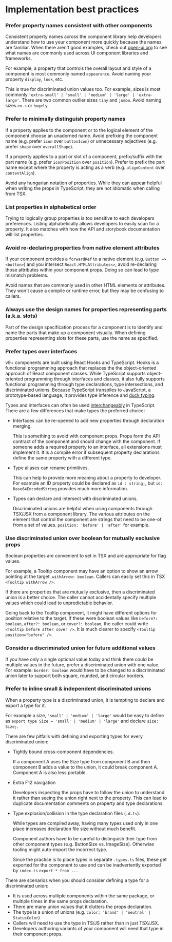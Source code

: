 # Implementation best practices

### Prefer property names consistent with other components

Consistent property names across the component library help developers understand how to use your component more quickly because the names are familiar. When there aren't good examples, check out [open-ui.org](https://open-ui.org/) to see what names are commonly used across UI component libraries and frameworks.

For example, a property that controls the overall layout and style of a component is most commonly named `appearance`. Avoid naming your property `display`, `look`, etc.

This is true for discriminated union values too. For example, sizes is most commonly `'extra-small' | 'small' | 'medium' | 'large' | 'extra-large'`. There are two common outlier sizes `tiny` and `jumbo`. Avoid naming sizes `ex-s` or `hugely`.

### Prefer to minimally distinguish property names

If a property applies to the component or to the logical element of the component choose an unadorned name. Avoid prefixing the component name (e.g. prefer `icon` over `buttonIcon`) or unnecessary adjectives (e.g. prefer `shape` over `overallShape`).

If a property applies to a part or slot of a component, prefix/suffix with the part name (e.g. prefer `iconPosition` over `position`). Prefer to prefix the part name except where the property is acting as a verb (e.g. `alignContent` over `contentAlign`).

Avoid any hungarian notation of properties. While they can appear helpful when writing the props in TypeScript, they are not idiomatic when calling from TSX.

### List properties in alphabetical order

Trying to logically group properties is too sensitive to each developers preferences. Listing alphabetically allows developers to easily scan for a property. It also matches with how the API and storybook documentation will list properties.

### Avoid re-declaring properties from native element attributes

If your component provides a `forwardRef` to a native element (e.g. `Button => <button>`) and you intersect `React.HTMLAttributes<>`, avoid re-declaring those attributes within your component props. Doing so can lead to type mismatch problems.

Avoid names that are commonly used in other HTML elements or attributes. They won't cause a compile or runtime error, but they may be confusing to callers.

### Always use the design names for properties representing parts (a.k.a. slots)

Part of the design specification process for a component is to identify and name the parts that make up a component visually. When defining properties representing slots for these parts, use the name as specified.

### Prefer types over interfaces

v9+ components are built using React Hooks and TypeScript. Hooks is a functional programming approach that replaces the the object-oriented approach of React component classes. While TypeScript supports object-oriented programming through interfaces and classes, it also fully supports functional programming through type declarations, type intersections, and discriminated unions. Because TypeScript transpiles to JavaScript, a prototype-based language, it provides type inference and [duck typing](https://en.wikipedia.org/wiki/Duck_typing).

Types and interfaces can often be used [interchangeably](https://www.typescriptlang.org/docs/handbook/2/everyday-types.html#differences-between-type-aliases-and-interfaces) in TypeScript. There are a few differences that make types the preferred choice:

- Interfaces can be re-opened to add new properties through declaration merging.

  This is something to avoid with component props. Props form the API contract of the component and should change with the component. If someone adds a required property to an interface, all extensions must implement it. It is a compile error if subsequent property declarations define the same property with a different type.

- Type aliases can rename primitives.

  This can help to provide more meaning about a property to developer. For example an ID property could be declared as `id : string;`, but `id: Base64EncodedString` provides much more information.

- Types can declare and intersect with discriminated unions.

  Discriminated unions are helpful when using components through TSX/JSX from a component library. The various attributes on the element that control the component are strings that need to be one-of from a set of values. `position: 'before' | 'after'` for example.

### Use discriminated union over boolean for mutually exclusive props

Boolean properties are convenient to set in TSX and are appropriate for flag values.

For example, a Tooltip component may have an option to show an arrow pointing at the target. `withArrow: boolean`. Callers can easily set this in TSX `<Tooltip withArrow />`.

If there are properties that are mutually exclusive, then a discriminated union is a better choice. The caller cannot accidentally specify multiple values which could lead to unpredictable behavior.

Going back to the Tooltip component, it might have different options for position relative to the target. If these were boolean values like `before?: boolean`, `after?: boolean`, or `cover?: boolean`, the caller could write `<Tooltip before after cover />`. It is much clearer to specify `<Tooltip position="before" />`.

### Consider a discriminated union for future additional values

If you have only a single optional value today and think there could be multiple values in the future, prefer a discriminated union with one value. For example: `border: boolean` would have to be changed to a discriminated union later to support both square, rounded, and circular borders.

### Prefer to inline small & independent discriminated unions

When a property type is a discriminated union, it is tempting to declare and export a type for it.

For example a size, `'small' | 'medium' | 'large'` would be easy to define as `export type Size = 'small' | 'medium' | 'large'` and declare `size: Size;`.

There are few pitfalls with defining and exporting types for every discriminated union:

- Tightly bound cross-component dependencies.

  If a component A uses the Size type from component B and then component B adds a value to the union, it could break component A. Component A is also less portable.

- Extra F12 navigation

  Developers inspecting the props have to follow the union to understand it rather than seeing the union right next to the property. This can lead to duplicate documentation comments on property and type declarations.

- Type explosion/collision in the type declaration files (`.d.ts`).

  While types are compiled away, having many types used only in one place increases declaration file size without much benefit.

  Component authors have to be careful to distinguish their type from other component types (e.g. ButtonSize vs. ImageSize). Otherwise tooling might auto-import the incorrect type.

  Since the practice is to place types in separate `.types.ts` files, these get exported for the component to use and can be inadvertently exported by `index.ts` `export * from ...`

There are scenarios when you should consider defining a type for a discriminated union:

- It is used across multiple components within the same package, or multiple times in the same props declaration.
- There are many union values that it clutters the props declaration.
- The type is a union of unions (e.g. `color: 'brand' | 'neutral' | StatusColor`)
- Callers will need to use the type in TS/JS rather than in just TSX/JSX.
- Developers authoring variants of your component will need that type in their component props.
